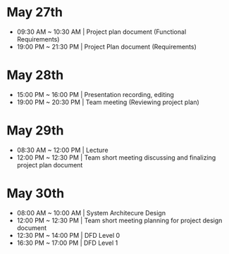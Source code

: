 # May 27th 
- 09:30 AM ~ 10:30 AM | Project plan document (Functional Requirements)
- 19:00 PM ~ 21:30 PM | Project Plan document (Requirements) 

# May 28th
- 15:00 PM ~ 16:00 PM | Presentation recording, editing
- 19:00 PM ~ 20:30 PM | Team meeting (Reviewing project plan)

# May 29th
- 08:30 AM ~ 12:00 PM | Lecture
- 12:00 PM ~ 12:30 PM | Team short meeting discussing and finalizing project plan document

# May 30th
- 08:00 AM ~ 10:00 AM | System Architecure Design
- 12:00 PM ~ 12:30 PM | Team short meeting planning for project design document
- 12:30 PM ~ 14:00 PM | DFD Level 0
- 16:30 PM ~ 17:00 PM | DFD Level 1
